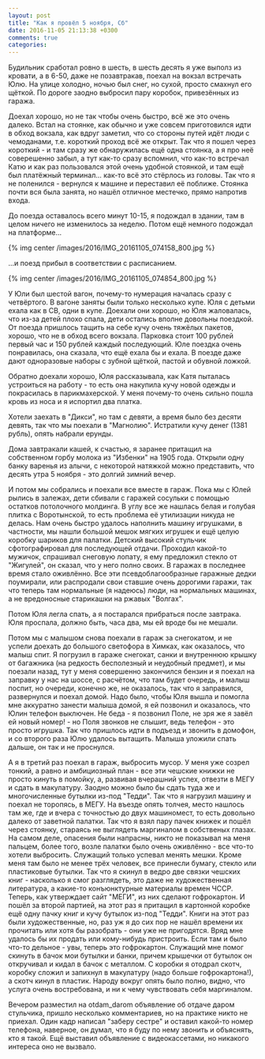 ```yaml
---
layout: post
title: "Как я провёл 5 ноября, Сб"
date: 2016-11-05 21:13:38 +0300
comments: true
categories: 
---
```

Будильник сработал ровно в шесть, в шесть десять я уже выполз из кровати, а в 6-50, даже не позавтракав, поехал на вокзал встречать Юлю. На улице холодно, ночью был снег, но сухой, просто смахнул его щёткой. По дороге заодно выбросил пару коробок, привезённых из гаража.

Доехал хорошо, но не так чтобы очень быстро, всё же это очень далеко. Встал на стоянке, как обычно и уже совсем приготовился идти в обход вокзала, как вдруг заметил, что со стороны путей идёт люди с чемоданами, т.е. короткий проход всё же открыт. Так что я пошел через короткий - и там сразу же обнаружилась ещё одна стоянка, а я про неё соверешенно забыл, а тут как-то сразу вспомнил, что как-то встречал Катю и как раз пользовался этой очень удобной стоянкой, и там ещё был платёжный терминал... как-то всё это стёрлось из головы. Так что я не поленился - вернулся к машине и переставил её поближе. Стоянка почти вся была занята, но нашёл отличное местечко, прямо напротив входа.

До поезда оставалось всего минут 10-15, я подождал в здании, там в целом ничего не изменилось за неделю. Потом ещё немного подождал на платформе...

{% img center /images/2016/IMG_20161105_074158_800.jpg %}

...и поезд прибыл в соответствии с расписанием.

{% img center /images/2016/IMG_20161105_074854_800.jpg %}

У Юли был шестой вагон, почему-то нумерация началась сразу с четвёртого. В вагоне заняты были только несколько купе. Юля с детьми ехала как в СВ, одни в купе. Доехали они хорошо, но Юля жаловалась, что из-за детей плохо спала, дети остались вполне довольны поездкой. От поезда пришлось тащить на себе кучу очень тяжёлых пакетов, хорошо, что не в обход всего вокзала. Парковка стоит 100 рублей первый час и 150 рублей каждый последующий. Юле поездка очень понравилась, она сказала, что ещё ехала бы и ехала. В поезде даже дают одноразовые наборы с зубной щёткой, пастой и обувной ложкой.

Обратно доехали хорошо, Юля рассказывала, как Катя пыталась устроиться на работу - то есть она накупила кучу новой одежды и покрасилась в парикмахерской. У меня почему-то очень сильно пошла кровь из носа и я испортил два платка.

Хотели заехать в "Дикси", но там с девяти, а время было без десяти девять, так что мы поехали в "Магнолию". Истратили кучу денег (1381 рубль), опять набрали ерунды. 

Дома завтракали кашей, к счастью, я заранее притащил на собственном горбу молока из "Избенки" на 1905 года. Открыли одну банку варенья из алычи, с некоторой натяжкой можно представить, что десять утра 5 ноября - это долгий зимний вечер.

И потом мы собрались и поехали все вместе в гараж. Пока мы с Юлей рылись в залежах, дети сбивали с гаражей сосульки с помощью остатков потолочного молдинга. В углу все же нашлась белая и голубая плитка с Воротынской, то есть проблема её утилизации никуда не делась. Нам очень быстро удалось наполнить машину игрушками, в частности, мы нашли большой мешок мягких игрушек и ещё целую коробку шариков для палатки. Детский высокий стульчик сфотографировал для последующей отдачи. Проходил какой-то мужичок, спрашивал снеговую лопату, я ему предложил стекло от "Жигулей", он сказал, что у него полно своих. В гаражах в последнее время стало оживлённо. Все эти псевдоблагообразные гаражные дедки поумирали, или распродали свои ставшие очень дорогими гаражи, так что теперь там нормальные (я надеюсь) люди, на нормальных машинах, а не вредоносные старикашки на ржавых "Волгах".

Потом Юля легла спать, а я постарался прибраться после завтрака. Юля проспала, должно быть, часа два, мы ей вроде бы не мешали.

Потом мы с малышом снова поехали в гараж за снегокатом, и не успели доехать до большого светофора в Химках, как оказалось, что малыш спит. Я погрузил в гараже снегокат, санки и внутреннюю крышку от багажника (на редкость бесполезный и неудобный предмет), и мы поезали назад, тут у меня совершенно закончился бензин и я поехал на заправку у нас на шоссе, с расчётом, что там будет очередь, и малыш поспит, но очереди, конечно же, не оказалось, так что я заправился, развернулся и поехал домой. Надо было, чтобы Юля вышла и помогла мне аккуратно занести малыша домой, я ей позвонил и оказалось, что Юлин телефон выключен. Не беда - я позвонил Поле, не зря же я завёл ей новый номер! - но Поля звонков не слышит, ведь телефон - это просто игрушка. Так что пришлось идти в подъезд и звонить в домофон, и со второго раза Юлю удалось вытащить. Малыша уложили спать дальше, он так и не проснулся. 

А я в третий раз поехал в гараж, выбросить мусор. У меня уже созрел тонкий, а равно и амбициозный план - все эти чешские книжки не просто кинуть в помойку, а, развивая вчерашний успех, отвезти в МЕГУ и сдать в макулатуру. Заодно можно было бы сдать туда же и многочисленные бутылки из-под "Тедди". Так что я нагрузил машину и поехал не торопясь, в МЕГУ. На въезде опять толчея, место нашлось там же, где и вчера с точностью до двух машиномест, то есть довольно далеко от заветной палатки. Так что я взял пару пачек книжек и пошёл через стоянку, стараясь не выглядеть маргиналом в собственых глазах. На самом деле, опасения были напрасны, никто не показывал на меня пальцем, более того, возле палатки было очень оживлённо - все что-то хотели выбросить. Служащий только успевал менять мешки. Кроме меня там было не менее трёх человек, все принесли бумагу, стекло или пластиковые бутылки. Так что я скинул в ведро две связки чешских книг - насколько я смог разглядеть, это даже не художественная литература, а какие-то конъюнктурные материалы времен ЧССР. Теперь, как утверждает сайт "МЕГИ", из них сделают гофрокартон. И пошёл за второй партией, на этот раз я притащил в картонной коробке ещё одну пачку книг и кучу бутылок из-под "Тедди". Книги на этот раз были художественные, но, раз уж я до сих пор не нашёл времени их прочитать или хотя бы разобрать - они уже не пригодятся. Вряд мне удалось бы их продать или кому-нибудь пристроить. Если там и было что-то дельное - увы, теперь это гофрокартон. Служащий мне помог скинуть в бачок мои бутылки и банки, причем крышечки от бутылок он откручивал и кидал в бачок с металлом. С коробки я отодрал скотч, коробку сложил и запихнул в макулатуру (надо больше гофрокартона!), а скотч кинул в пластик. Народу вокруг опять было полно, видно, что услуга очень востребована, и ни к чему чувствовать себя маргиналом.

Вечером разместил на otdam_darom объявление об отдаче даром стульчика, пришло несколько комментариев, но на практике никто не приехал. Один кадр написал "заберу сестре" и оставил какой-то номер телефона, наверное, он думал, что я буду по нему звонить и объяснять, кто я такой. Ещё выставил объявление с видеокассетами, но никакого интереса оно не вызвало.